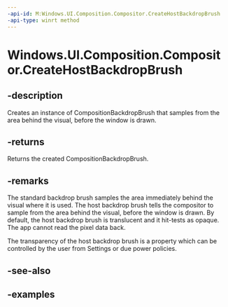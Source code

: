 ```yaml
---
-api-id: M:Windows.UI.Composition.Compositor.CreateHostBackdropBrush
-api-type: winrt method
---
```


<!-- Method syntax.
public CompositionBackdropBrush Compositor.CreateHostBackdropBrush()
-->

# Windows.UI.Composition.Compositor.CreateHostBackdropBrush

## -description
Creates an instance of  CompositionBackdropBrush that samples from the area behind the visual, before the window is drawn.

## -returns
Returns the created CompositionBackdropBrush.

## -remarks
The standard backdrop brush samples the area immediately behind the visual where it is used. The host backdrop brush tells the compositor to sample from the area behind the visual, before the window is drawn. By default, the host backdrop brush is translucent and it hit-tests as opaque. The app cannot read the pixel data back.

The transparency of the host backdrop brush is a property which can be controlled by the user from Settings or due power policies.

## -see-also

## -examples

